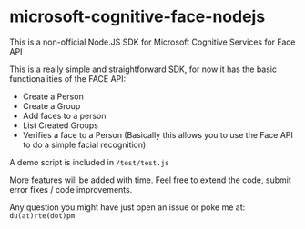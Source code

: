 # microsoft-cognitive-face-nodejs
This is a non-official Node.JS SDK for Microsoft Cognitive Services for Face API

This is a really simple and straightforward SDK, for now it has the basic functionalities of the FACE API:
- Create a Person
- Create a Group
- Add faces to a person
- List Created Groups
- Verifies a face to a Person
(Basically this allows you to use the Face API to do a simple facial recognition)

A demo script is included in `/test/test.js`

More features will be added with time.
Feel free to extend the code, submit error fixes / code improvements.

Any question you might have just open an issue or poke me at: `du(at)rte(dot)pm`
